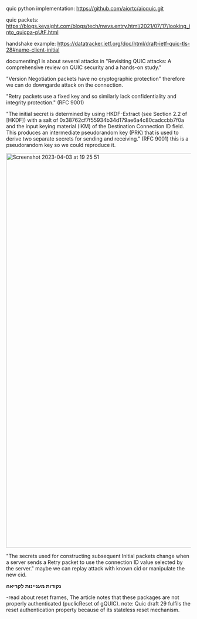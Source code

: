 quic python implementation: https://github.com/aiortc/aioquic.git

quic packets:  https://blogs.keysight.com/blogs/tech/nwvs.entry.html/2021/07/17/looking_into_quicpa-pUtF.html

handshake example: https://datatracker.ietf.org/doc/html/draft-ietf-quic-tls-28#name-client-initial

documenting1 is about several attacks in "Revisiting QUIC attacks: A comprehensive review on QUIC security
and a hands-on study." 

"Version Negotiation packets have no cryptographic protection" therefore we can do downgarde attack on the connection.

"Retry packets use a fixed key and so similarly lack confidentiality and integrity protection." (RFC 9001)

"The initial secret is determined by using HKDF-Extract (see Section 2.2 of [HKDF]) with a 
salt of 0x38762cf7f55934b34d179ae6a4c80cadccbb7f0a and the input keying material (IKM)
of the Destination Connection ID field. This produces an intermediate pseudorandom key (PRK)
that is used to derive two separate secrets for sending and receiving." (RFC 9001) this is a pseudorandom key so we could reproduce it.


<img width="1078" alt="Screenshot 2023-04-03 at 19 25 51" src="https://user-images.githubusercontent.com/84244797/229570311-055ef52b-d9a9-4ad3-ba58-272d43ca1e1d.png">

"The secrets used for constructing subsequent Initial packets change when a server sends a Retry packet to use the connection ID value selected by the server." maybe we can replay attack with known cid or manipulate the new cid.


**נקודות מעניינות לקריאה**

-read about reset frames, The article notes that these packages are not properly authenticated (puclicReset of gQUIC).
  note: Quic draft 29 fulfils the reset authentication property because of its stateless reset mechanism.
